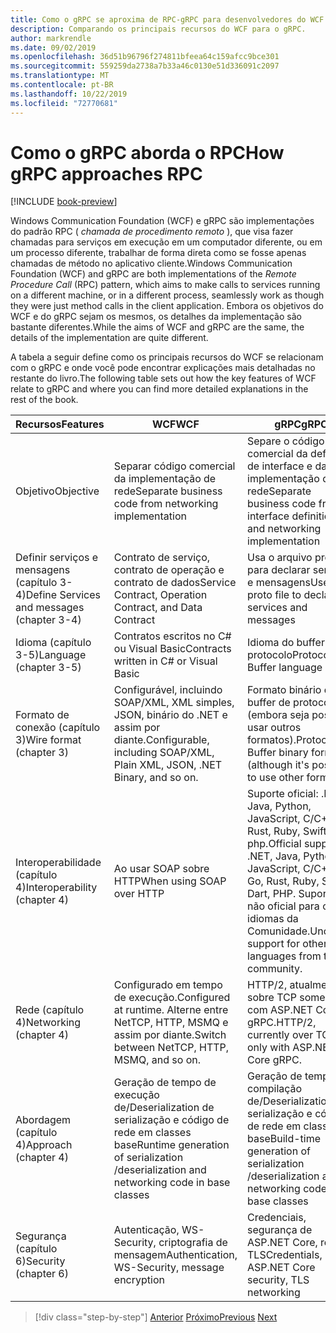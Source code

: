 ```yaml
---
title: Como o gRPC se aproxima de RPC-gRPC para desenvolvedores do WCF
description: Comparando os principais recursos do WCF para o gRPC.
author: markrendle
ms.date: 09/02/2019
ms.openlocfilehash: 36d51b96796f274811bfeea64c159afcc9bce301
ms.sourcegitcommit: 559259da2738a7b33a46c0130e51d336091c2097
ms.translationtype: MT
ms.contentlocale: pt-BR
ms.lasthandoff: 10/22/2019
ms.locfileid: "72770681"
---
```

# <a name="how-grpc-approaches-rpc"></a><span data-ttu-id="f73e9-103">Como o gRPC aborda o RPC</span><span class="sxs-lookup"><span data-stu-id="f73e9-103">How gRPC approaches RPC</span></span>

[!INCLUDE [book-preview](../../../includes/book-preview.md)]

<span data-ttu-id="f73e9-104">Windows Communication Foundation (WCF) e gRPC são implementações do padrão RPC ( *chamada de procedimento remoto* ), que visa fazer chamadas para serviços em execução em um computador diferente, ou em um processo diferente, trabalhar de forma direta como se fosse apenas chamadas de método no aplicativo cliente.</span><span class="sxs-lookup"><span data-stu-id="f73e9-104">Windows Communication Foundation (WCF) and gRPC are both implementations of the *Remote Procedure Call* (RPC) pattern, which aims to make calls to services running on a different machine, or in a different process, seamlessly work as though they were just method calls in the client application.</span></span> <span data-ttu-id="f73e9-105">Embora os objetivos do WCF e do gRPC sejam os mesmos, os detalhes da implementação são bastante diferentes.</span><span class="sxs-lookup"><span data-stu-id="f73e9-105">While the aims of WCF and gRPC are the same, the details of the implementation are quite different.</span></span>

<span data-ttu-id="f73e9-106">A tabela a seguir define como os principais recursos do WCF se relacionam com o gRPC e onde você pode encontrar explicações mais detalhadas no restante do livro.</span><span class="sxs-lookup"><span data-stu-id="f73e9-106">The following table sets out how the key features of WCF relate to gRPC and where you can find more detailed explanations in the rest of the book.</span></span>

| <span data-ttu-id="f73e9-107">Recursos</span><span class="sxs-lookup"><span data-stu-id="f73e9-107">Features</span></span> | <span data-ttu-id="f73e9-108">WCF</span><span class="sxs-lookup"><span data-stu-id="f73e9-108">WCF</span></span> | <span data-ttu-id="f73e9-109">gRPC</span><span class="sxs-lookup"><span data-stu-id="f73e9-109">gRPC</span></span> |
| -------- | --- | ---- |
| <span data-ttu-id="f73e9-110">Objetivo</span><span class="sxs-lookup"><span data-stu-id="f73e9-110">Objective</span></span> | <span data-ttu-id="f73e9-111">Separar código comercial da implementação de rede</span><span class="sxs-lookup"><span data-stu-id="f73e9-111">Separate business code from networking implementation</span></span> | <span data-ttu-id="f73e9-112">Separe o código comercial da definição de interface e da implementação de rede</span><span class="sxs-lookup"><span data-stu-id="f73e9-112">Separate business code from interface definition and networking implementation</span></span> |
| <span data-ttu-id="f73e9-113">Definir serviços e mensagens (capítulo 3-4)</span><span class="sxs-lookup"><span data-stu-id="f73e9-113">Define Services and messages (chapter 3-4)</span></span>  | <span data-ttu-id="f73e9-114">Contrato de serviço, contrato de operação e contrato de dados</span><span class="sxs-lookup"><span data-stu-id="f73e9-114">Service Contract, Operation Contract, and Data Contract</span></span> | <span data-ttu-id="f73e9-115">Usa o arquivo proto para declarar serviços e mensagens</span><span class="sxs-lookup"><span data-stu-id="f73e9-115">Uses proto file to declare services and messages</span></span> |
| <span data-ttu-id="f73e9-116">Idioma (capítulo 3-5)</span><span class="sxs-lookup"><span data-stu-id="f73e9-116">Language (chapter 3-5)</span></span> | <span data-ttu-id="f73e9-117">Contratos escritos no C# ou Visual Basic</span><span class="sxs-lookup"><span data-stu-id="f73e9-117">Contracts written in C# or Visual Basic</span></span> | <span data-ttu-id="f73e9-118">Idioma do buffer de protocolo</span><span class="sxs-lookup"><span data-stu-id="f73e9-118">Protocol Buffer language</span></span> |
| <span data-ttu-id="f73e9-119">Formato de conexão (capítulo 3)</span><span class="sxs-lookup"><span data-stu-id="f73e9-119">Wire format (chapter 3)</span></span> | <span data-ttu-id="f73e9-120">Configurável, incluindo SOAP/XML, XML simples, JSON, binário do .NET e assim por diante.</span><span class="sxs-lookup"><span data-stu-id="f73e9-120">Configurable, including SOAP/XML, Plain XML, JSON, .NET Binary, and so on.</span></span> | <span data-ttu-id="f73e9-121">Formato binário de buffer de protocolo (embora seja possível usar outros formatos).</span><span class="sxs-lookup"><span data-stu-id="f73e9-121">Protocol Buffer binary format (although it's possible to use other formats).</span></span>
| <span data-ttu-id="f73e9-122">Interoperabilidade (capítulo 4)</span><span class="sxs-lookup"><span data-stu-id="f73e9-122">Interoperability (chapter 4)</span></span> | <span data-ttu-id="f73e9-123">Ao usar SOAP sobre HTTP</span><span class="sxs-lookup"><span data-stu-id="f73e9-123">When using SOAP over HTTP</span></span> | <span data-ttu-id="f73e9-124">Suporte oficial: .NET, Java, Python, JavaScript, C/C++, go, Rust, Ruby, Swift, Dart, php.</span><span class="sxs-lookup"><span data-stu-id="f73e9-124">Official support: .NET, Java, Python, JavaScript, C/C++, Go, Rust, Ruby, Swift, Dart, PHP.</span></span> <span data-ttu-id="f73e9-125">Suporte não oficial para outros idiomas da Comunidade.</span><span class="sxs-lookup"><span data-stu-id="f73e9-125">Unofficial support for other languages from the community.</span></span> |
| <span data-ttu-id="f73e9-126">Rede (capítulo 4)</span><span class="sxs-lookup"><span data-stu-id="f73e9-126">Networking (chapter 4)</span></span> | <span data-ttu-id="f73e9-127">Configurado em tempo de execução.</span><span class="sxs-lookup"><span data-stu-id="f73e9-127">Configured at runtime.</span></span> <span data-ttu-id="f73e9-128">Alterne entre NetTCP, HTTP, MSMQ e assim por diante.</span><span class="sxs-lookup"><span data-stu-id="f73e9-128">Switch between NetTCP, HTTP, MSMQ, and so on.</span></span> | <span data-ttu-id="f73e9-129">HTTP/2, atualmente sobre TCP somente com ASP.NET Core gRPC.</span><span class="sxs-lookup"><span data-stu-id="f73e9-129">HTTP/2, currently over TCP only with ASP.NET Core gRPC.</span></span> |
| <span data-ttu-id="f73e9-130">Abordagem (capítulo 4)</span><span class="sxs-lookup"><span data-stu-id="f73e9-130">Approach (chapter 4)</span></span> | <span data-ttu-id="f73e9-131">Geração de tempo de execução de/Deserialization de serialização e código de rede em classes base</span><span class="sxs-lookup"><span data-stu-id="f73e9-131">Runtime generation of serialization /deserialization and networking code in base classes</span></span> | <span data-ttu-id="f73e9-132">Geração de tempo de compilação de/Deserialization de serialização e código de rede em classes base</span><span class="sxs-lookup"><span data-stu-id="f73e9-132">Build-time generation of serialization /deserialization and networking code in base classes</span></span> |
| <span data-ttu-id="f73e9-133">Segurança (capítulo 6)</span><span class="sxs-lookup"><span data-stu-id="f73e9-133">Security (chapter 6)</span></span> | <span data-ttu-id="f73e9-134">Autenticação, WS-Security, criptografia de mensagem</span><span class="sxs-lookup"><span data-stu-id="f73e9-134">Authentication, WS-Security, message encryption</span></span> | <span data-ttu-id="f73e9-135">Credenciais, segurança de ASP.NET Core, rede TLS</span><span class="sxs-lookup"><span data-stu-id="f73e9-135">Credentials, ASP.NET Core security, TLS networking</span></span> |

>[!div class="step-by-step"]
><span data-ttu-id="f73e9-136">[Anterior](grpc-overview.md)
>[Próximo](interface-definition-language.md)</span><span class="sxs-lookup"><span data-stu-id="f73e9-136">[Previous](grpc-overview.md)
[Next](interface-definition-language.md)</span></span>
